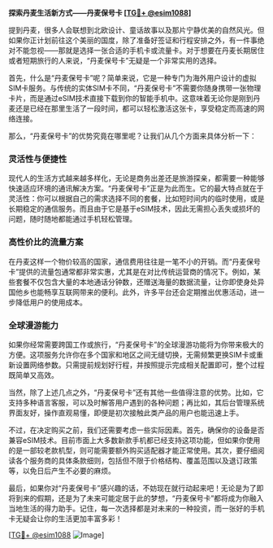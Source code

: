 **探索丹麦生活新方式——丹麦保号卡 [[TG💪+ @esim1088](https://t.me/s/esim1088)]**

提到丹麦，很多人会联想到北欧设计、童话故事以及那片宁静优美的自然风光。但如果你正计划前往这个美丽的国度，除了准备好签证和行程安排之外，有一件事绝对不能忽视——那就是选择一张合适的手机卡或流量卡。对于想要在丹麦长期居住或者短期旅行的人来说，“丹麦保号卡”无疑是一个非常实用的选择。

首先，什么是“丹麦保号卡”呢？简单来说，它是一种专门为海外用户设计的虚拟SIM卡服务。与传统的实体SIM卡不同，“丹麦保号卡”不需要你随身携带一张物理卡片，而是通过eSIM技术直接下载到你的智能手机中。这意味着无论你是刚到丹麦还是已经在那里生活了一段时间，都可以轻松激活这张卡，享受稳定而高速的网络连接。

那么，“丹麦保号卡”的优势究竟在哪里呢？让我们从几个方面来具体分析一下：

### 灵活性与便捷性

现代人的生活方式越来越多样化，无论是商务出差还是旅游探亲，都需要一种能够快速适应环境的通讯解决方案。“丹麦保号卡”正是为此而生。它的最大特点就在于灵活性：你可以根据自己的需求选择不同的套餐，比如短时间内的临时使用，或是长期稳定的通信服务。而且由于它是基于eSIM技术，因此无需担心丢失或损坏的问题，随时随地都能通过手机轻松管理。

### 高性价比的流量方案

在丹麦这样一个物价较高的国家，通信费用往往是一笔不小的开销。而“丹麦保号卡”提供的流量包通常都非常实惠，尤其是在对比传统运营商的情况下。例如，某些套餐不仅包含大量的本地通话分钟数，还赠送海量的数据流量，让你即使身处异国他乡也能畅享互联网带来的便利。此外，许多平台还会定期推出优惠活动，进一步降低用户的使用成本。

### 全球漫游能力

如果你经常需要跨国工作或旅行，“丹麦保号卡”的全球漫游功能将为你带来极大的方便。这项服务允许你在多个国家和地区之间无缝切换，无需频繁更换SIM卡或重新设置网络参数。只需提前规划好行程，并按照提示完成相关配置即可，整个过程既简单又高效。

当然，除了上述几点之外，“丹麦保号卡”还有其他一些值得注意的优势。比如，它支持多种语言客服，可以及时解答用户遇到的各种问题；再比如，其后台管理系统界面友好，操作直观易懂，即便是初次接触此类产品的用户也能迅速上手。

不过，在决定购买之前，我们还需要考虑一些实际因素。首先，确保你的设备是否兼容eSIM技术。目前市面上大多数新款手机都已经支持这项功能，但如果你使用的是一部较老款机型，则可能需要额外购买适配器才能正常使用。其次，要仔细阅读各个服务商的具体条款细则，包括但不限于价格结构、覆盖范围以及退订政策等，以免日后产生不必要的麻烦。

最后，如果你对“丹麦保号卡”感兴趣的话，不妨现在就行动起来吧！无论是为了即将到来的假期，还是为了未来可能定居于此的梦想，“丹麦保号卡”都将成为你融入当地生活的得力助手。记住，每一次选择都是对未来的一种投资，而一张好的手机卡无疑会让你的生活更加丰富多彩！

[[TG💪+ @esim1088](https://t.me/s/esim1088) ![Image](https://i.postimg.cc/4NQfJmqS/Snipaste-2025-05-13-00-14-12.png)]